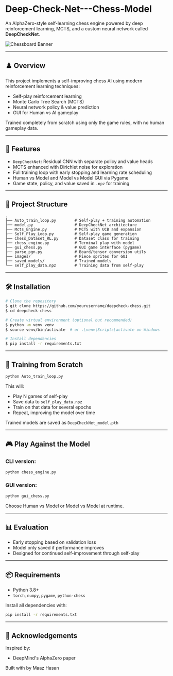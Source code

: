 # Deep-Check-Net---Chess-Model

An AlphaZero-style self-learning chess engine powered by deep reinforcement learning, MCTS, and a custom neural network called **DeepCheckNet**.

![Chessboard Banner](assets/banner.png) <!-- Optional visual -->

---

## ♟️ Overview

This project implements a self-improving chess AI using modern reinforcement learning techniques:

* Self-play reinforcement learning
* Monte Carlo Tree Search (MCTS)
* Neural network policy & value prediction
* GUI for Human vs AI gameplay

Trained completely from scratch using only the game rules, with no human gameplay data.

---

## 🚀 Features

* `DeepCheckNet`: Residual CNN with separate policy and value heads
* MCTS enhanced with Dirichlet noise for exploration
* Full training loop with early stopping and learning rate scheduling
* Human vs Model and Model vs Model GUI via Pygame
* Game state, policy, and value saved in `.npz` for training

---

## 📁 Project Structure

```
.
├── Auto_train_loop.py        # Self-play + training automation
├── model.py                  # DeepCheckNet architecture
├── Mcts_Engine.py            # MCTS with UCB and expansion
├── Self_Play_Loop.py         # Self-play game generation
├── Chess_Dataset_RL.py       # Dataset class for training
├── chess_engine.py           # Terminal play with model
├── gui_chess.py              # GUI game interface (pygame)
├── parse_pgn.py              # Board/tensor conversion utils
├── images/                   # Piece sprites for GUI
├── saved_models/             # Trained models
└── self_play_data.npz        # Training data from self-play
```

---

## 🛠️ Installation

```bash
# Clone the repository
$ git clone https://github.com/yourusername/deepcheck-chess.git
$ cd deepcheck-chess

# Create virtual environment (optional but recommended)
$ python -m venv venv
$ source venv/bin/activate  # or .\venv\Scripts\activate on Windows

# Install dependencies
$ pip install -r requirements.txt
```

---

## 🧠 Training from Scratch

```bash
python Auto_train_loop.py
```

This will:

* Play N games of self-play
* Save data to `self_play_data.npz`
* Train on that data for several epochs
* Repeat, improving the model over time

Trained models are saved as `DeepCheckNet_model.pth`

---

## 🎮 Play Against the Model

### CLI version:

```bash
python chess_engine.py
```

### GUI version:

```bash
python gui_chess.py
```

Choose Human vs Model or Model vs Model at runtime.

---

## 📊 Evaluation

* Early stopping based on validation loss
* Model only saved if performance improves
* Designed for continued self-improvement through self-play

---

## 📦 Requirements

* Python 3.8+
* `torch`, `numpy`, `pygame`, `python-chess`

Install all dependencies with:

```bash
pip install -r requirements.txt
```

---

## 🙏 Acknowledgements

Inspired by:

* DeepMind's AlphaZero paper

Built with by Maaz Hasan
